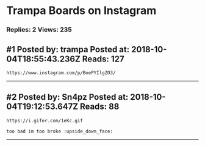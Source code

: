 # Trampa Boards on Instagram

### Replies: 2 Views: 235

## \#1 Posted by: trampa Posted at: 2018-10-04T18:55:43.236Z Reads: 127

```
https://www.instagram.com/p/BoePYIlgZO3/
```

---
## \#2 Posted by: Sn4pz Posted at: 2018-10-04T19:12:53.647Z Reads: 88

```
https://i.gifer.com/1eKc.gif

too bad im too broke :upside_down_face:
```

---
